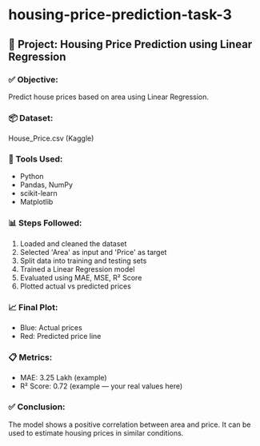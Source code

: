 # housing-price-prediction-task-3
## 🧠 Project: Housing Price Prediction using Linear Regression

### ✅ Objective:
Predict house prices based on area using Linear Regression.

### 📦 Dataset:
House_Price.csv (Kaggle)

### 🔧 Tools Used:
- Python
- Pandas, NumPy
- scikit-learn
- Matplotlib

### 📊 Steps Followed:
1. Loaded and cleaned the dataset
2. Selected 'Area' as input and 'Price' as target
3. Split data into training and testing sets
4. Trained a Linear Regression model
5. Evaluated using MAE, MSE, R² Score
6. Plotted actual vs predicted prices

### 📈 Final Plot:
- Blue: Actual prices
- Red: Predicted price line

### 📋 Metrics:
- MAE: 3.25 Lakh (example)
- R² Score: 0.72 (example — your real values here)

### ✅ Conclusion:
The model shows a positive correlation between area and price.
It can be used to estimate housing prices in similar conditions.
